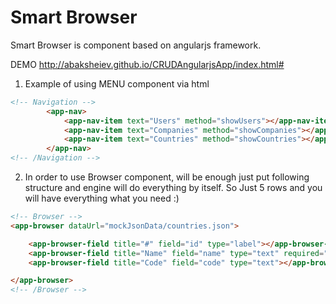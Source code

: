 # Smart Browser

Smart Browser is component based on angularjs framework. 

DEMO http://abaksheiev.github.io/CRUDAngularjsApp/index.html#

1. Example of using MENU component via html 
```html
<!-- Navigation -->
        <app-nav>
            <app-nav-item text="Users" method="showUsers"></app-nav-item>
            <app-nav-item text="Companies" method="showCompanies"></app-nav-item>
            <app-nav-item text="Countries" method="showCountries"></app-nav-item>
        </app-nav>
<!-- /Navigation -->
```
2. In order to use Browser component, will be enough just put following structure and engine will do everything by itself.
So Just 5 rows and you will have everything what you need :)
```html
<!-- Browser -->
<app-browser dataUrl="mockJsonData/countries.json">

    <app-browser-field title="#" field="id" type="label"></app-browser-field>
    <app-browser-field title="Name" field="name" type="text" required="true"></app-browser-field>
    <app-browser-field title="Code" field="code" type="text"></app-browser-field>

</app-browser>
<!-- /Browser -->
```
